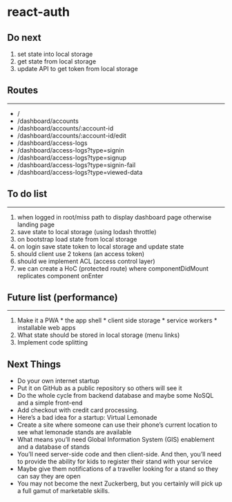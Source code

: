 # react-auth

## Do next
1. set state into local storage
2. get state from local storage
3. update API to get token from local storage

## Routes
---
  * /
  * /dashboard/accounts
  * /dashboard/accounts/:account-id
  * /dashboard/accounts/:account-id/edit
  * /dashboard/access-logs
  * /dashboard/access-logs?type=signin
  * /dashboard/access-logs?type=signup
  * /dashboard/access-logs?type=signin-fail
  * /dashboard/access-logs?type=viewed-data

## To do list
---
  1. when logged in root/miss path to display dashboard page otherwise landing page
  2. save state to local storage (using lodash throttle)
  3. on bootstrap load state from local storage
  4. on login save state token to local storage and update state
  5. should client use 2 tokens (an access token)
  6. should we implement ACL (access control layer)
  7. we can create a HoC (protected route) where componentDidMount replicates component onEnter

## Future list (performance)
---
  1. Make it a PWA
    * the app shell
    * client side storage
    * service workers
    * installable web apps
  2. What state should be stored in local storage (menu links)
  3. Implement code splitting

## Next Things
* Do your own internet startup
* Put it on GitHub as a public repository so others will see it
* Do the whole cycle from backend database and maybe some NoSQL and a simple front-end
* Add checkout with credit card processing.
* Here’s a bad idea for a startup: Virtual Lemonade
* Create a site where someone can use their phone’s current location to see what lemonade stands are available
* What means you’ll need Global Information System (GIS) enablement and a database of stands
* You’ll need server-side code and then client-side. And then, you’ll need to provide the ability for kids to register their stand with your service
* Maybe give them notifications of a traveller looking for a stand so they can say they are open
* You may not become the next Zuckerberg, but you certainly will pick up a full gamut of marketable skills.
